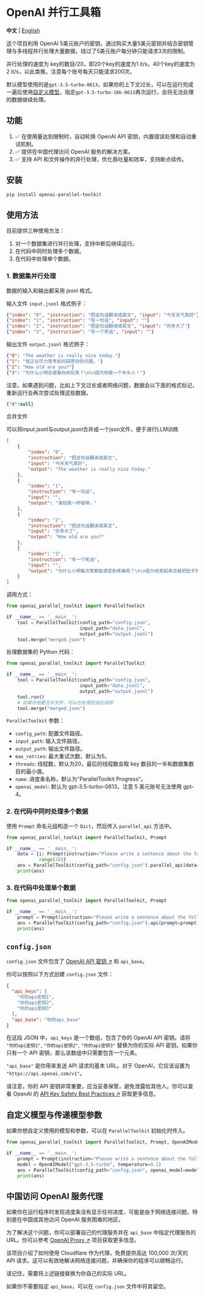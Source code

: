 # OpenAI 并行工具箱

**中文** | [English](README_EN.md)

这个项目利用 OpenAI 5美元账户的密钥，通过购买大量5美元密钥并结合密钥管理与多线程并行处理大量数据，绕过了5美元账户每分钟只能请求3次的限制。

并行处理的速度为 key的数目/20，即20个key的速度为1 it/s，40个key的速度为2 it/s，以此类推。注意每个账号每天只能请求200次。

默认模型使用的是`gpt-3.5-turbo-0613`，如果你的上下文过长，可以在运行完成一遍后使用[自定义模型](#自定义模型与传递模型参数)，指定`gpt-3.5-turbo-16k-0613`再次运行，会将无法处理的数据继续处理。

## 功能

1. ✅ 在使用量达到限制时，自动轮换 OpenAI API 密钥，内置错误处理和自动重试机制。
2. ✅ 提供在中国代理访问 OpenAI 服务的解决方案。
3. ✅ 支持 API 和文件操作的并行处理，优化吞吐量和效率，支持断点续传。

## 安装

```bash
pip install openai-parallel-toolkit
```

## 使用方法

目前提供三种使用方法：

1. 对一个数据集进行并行处理，支持中断后继续运行。
2. 在代码中同时处理多个数据。
3. 在代码中处理单个数据。

### 1. 数据集并行处理

数据的输入和输出都采用 jsonl 格式。

输入文件 `input.jsonl` 格式例子：

```json lines
{"index": "0", "instruction": "把这句话翻译成英文", "input": "今天天气真好"}
{"index": "1", "instruction": "写一句话", "input": ""}
{"index": "2", "instruction": "把这句话翻译成英文", "input": "你多大了"}
{"index": "3", "instruction": "写一个笑话", "input": ""}
```

输出文件 `output.jsonl` 格式例子：

```json lines
{"0": "The weather is really nice today."}
{"1": "我正在尽力思考如何回答你的问题。"}
{"2": "How old are you?"}
{"3": "为什么小明总是躲在树后笑？\n\n因为他是一个木头人！"}
```
注意，如果遇到问题，比如上下文过长或者网络问题，数据会以下面的格式标记，重新运行会再次尝试处理这些数据。
```json lines
{"4":null}
```
合并文件

可以将input.jsonl与output.jsonl合并成一个json文件，便于进行LLM训练
```json
[
    {
        "index": "0",
        "instruction": "把这句话翻译成英文",
        "input": "今天天气真好",
        "output": "The weather is really nice today."
    },
    {
        "index": "1",
        "instruction": "写一句话",
        "input": "",
        "output": "请给我一杯咖啡。"
    },
    {
        "index": "2",
        "instruction": "把这句话翻译成英文",
        "input": "你多大了",
        "output": "How old are you?"
    },
    {
        "index": "3",
        "instruction": "写一个笑话",
        "input": "",
        "output": "为什么小明每次笑都能感受到疼痛呢？\n\n因为他笑起来总是把肚子笑疼了！"
    }
]
```
调用方式：
```python
from openai_parallel_toolkit import ParallelToolkit

if __name__ == '__main__':
    tool = ParallelToolkit(config_path="config.json",
                           input_path="data.jsonl",
                           output_path="output.jsonl")
    tool.merge("merged.json")
```
处理数据集的 Python 代码：

```python
from openai_parallel_toolkit import ParallelToolkit

if __name__ == '__main__':
    tool = ParallelToolkit(config_path="config.json",
                           input_path="data.jsonl",
                           output_path="output.jsonl")
    tool.run()
    # 如果你想要合并文件，可以在处理完成后调用
    tool.merge("merged.json")
```

`ParallelToolkit` 参数：

- `config_path`: 配置文件路径。
- `input_path`: 输入文件路径。
- `output_path`: 输出文件路径。
- `max_retries`: 最大重试次数，默认为5。
- `threads`: 线程数，默认为20，最后的线程数会取 key 数目的一半和数据集数目的最小值。
- `name`: 进度条名称，默认为"ParallelToolkit Progress"。
- `openai_model`: 默认为 gpt-3.5-turbo-0613，注意 5 美元账号无法使用 gpt-4。

### 2. 在代码中同时处理多个数据

使用 `Prompt` 命名元组构造一个 `Dict`，然后传入 `parallel_api` 方法中。

```python
from openai_parallel_toolkit import ParallelToolkit, Prompt

if __name__ == '__main__':
    data = {i: Prompt(instruction="Please write a sentence about the following topic: ", input="china") for i in
            range(10)}
    ans = ParallelToolkit(config_path="config.json").parallel_api(data=data)
    print(ans)
```

### 3. 在代码中处理单个数据

```python
from openai_parallel_toolkit import ParallelToolkit, Prompt

if __name__ == '__main__':
    prompt = Prompt(instruction="Please write a sentence about the following topic: ", input="flowers")
    ans = ParallelToolkit(config_path="config.json").api(prompt=prompt)
    print(ans)
```

## `config.json`

`config.json`
文件包含了 [OpenAI API 密钥 ↗](https://help.openai.com/en/articles/4936850-where-do-i-find-my-secret-api-key)
和 `api_base`。

你可以按照以下方式创建 `config.json` 文件：

```json
{
  "api_keys": [
    "你的api密钥1",
    "你的api密钥2",
    "你的api密钥3"
  ],
  "api_base": "你的api_base"
}
```

在这段 JSON 中，`api_keys` 是一个数组，包含了你的 OpenAI API
密钥。请将 `"你的api密钥1"`, `"你的api密钥2"`, `"你的api密钥3"` 替换为你的实际 API 密钥。如果你只有一个 API
密钥，那么该数组中只需要包含一个元素。

`"api_base"` 是你用来发送 API 请求的基本 URL。对于 OpenAI，它应该设置为 `"https://api.openai.com/v1"`。

请注意，你的 API 密钥非常重要，应当妥善保管，避免泄露给其他人。你可以查看 OpenAI
的 [API Key Safety Best Practices ↗](https://help.openai.com/en/articles/4936850-where-do-i-find-my-secret-api-key)
获取更多信息。

## 自定义模型与传递模型参数

如果你想自定义使用的模型和参数，可以在 `ParallelToolkit` 初始化时传入。

```python
from openai_parallel_toolkit import ParallelToolkit, Prompt, OpenAIModel

if __name__ == '__main__':
    prompt = Prompt(instruction="Please write a sentence about the following topic: ", input="flowers")
    model = OpenAIModel("gpt-3.5-turbo", temperature=0.1)
    ans = ParallelToolkit(config_path="config.json", openai_model=model).api(prompt=prompt)
    print(ans)
```

## 中国访问 OpenAI 服务代理

如果你在运行程序时发现进度条没有显示任何进度，可能是由于网络连接问题，特别是在中国或其他访问 OpenAI 服务困难的地区。

为了解决这个问题，你可以部署自己的代理服务并在 `api_base` 中指定代理服务的
URL。你可以参考 [OpenAI Proxy ↗](https://github.com/justjavac/openai-proxy) 项目获取更多信息。

该项目介绍了如何使用 Cloudflare 作为代理，免费提供高达 100,000 次/天的 API 请求。这可以有效地解决网络连接问题，并确保你的程序可以顺畅运行。

请记住，需要将上述链接替换为你自己的实际 URL。

如果你不需要指定 `api_base`，可以在 `config.json` 文件中将其留空。
